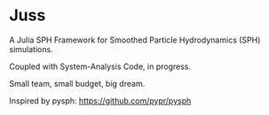 # Juss
A Julia SPH Framework for Smoothed Particle Hydrodynamics (SPH) simulations.

Coupled with System-Analysis Code, in progress.

Small team, small budget, big dream.

Inspired by pysph: https://github.com/pypr/pysph
